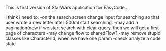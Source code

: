 This is first version of StarWars application for EasyCode..

I think i need to:
-on the search screen change input for searching so that user wrote a new letter after 500ml start searching.
-may add a pagination(now if we start search with clear query, then we will get a first page of characters
-may change flow to sharedFlow?
-may remove stupid classes like CharacterId, when we have one param
-check analyze a code state

